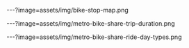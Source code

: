 ---?image=assets/img/bike-stop-map.png



---?image=assets/img/metro-bike-share-trip-duration.png




---?image=assets/img/metro-bike-share-ride-day-types.png
